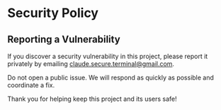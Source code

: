 # Security Policy

## Reporting a Vulnerability

If you discover a security vulnerability in this project, please report it privately by emailing claude.secure.terminal@gmail.com.

Do not open a public issue. We will respond as quickly as possible and coordinate a fix.

Thank you for helping keep this project and its users safe!
